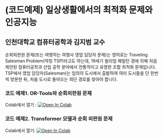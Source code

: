 # (코드예제) 일상생활에서의 최적화 문제와 인공지능
## 인천대학교 컴퓨터공학과 김지범 교수

순회외판원 문제(또는 여행하는 여행사 영업 담당자 문제)는 영어로는 Traveling Salesman Problem(약칭 TSP)라고도 하는데, 19세기 윌리엄 해밀턴 경에 의해 처음 제안된 컴퓨터공학과 산업 공학 분야에서 전통적이고 유명한 조합 최적화 문제입니다. TSP에서 영업 담당자(Salesman)는 임의의 도시에서 출발하여 여러 도시들을 단 한번씩 방문한 뒤, 처음 도시로 돌아오는 최단 경로를 찾아야 합니다. 

### 코드 예제1. OR-Tools와 순회외판원 문제
Colab에서 열기 : [![Open In Colab](https://colab.research.google.com/assets/colab-badge.svg)](https://colab.research.google.com/github/cm8908/ScienceTouch_JibumKim_TSP/blob/main/OR-Tools%E1%84%8B%E1%85%AA%20%E1%84%89%E1%85%AE%E1%86%AB%E1%84%92%E1%85%AC%E1%84%8B%E1%85%AC%E1%84%91%E1%85%A1%E1%86%AB%E1%84%8B%E1%85%AF%E1%86%AB%20%E1%84%86%E1%85%AE%E1%86%AB%E1%84%8C%E1%85%A6/OR-Tools%EC%99%80%20%EC%88%9C%ED%9A%8C%EC%99%B8%ED%8C%90%EC%9B%90%20%EB%AC%B8%EC%A0%9C.ipynb)

### 코드 예제2. Transformer 모델과 순회 외판원 문제
Colab에서 열기: [![Open In Colab](https://colab.research.google.com/assets/colab-badge.svg)](https://colab.research.google.com/github/cm8908/ScienceTouch_JibumKim_TSP/blob/main/Transformer-TSP50/%ED%8A%B8%EB%9E%9C%EC%8A%A4%ED%8F%AC%EB%A8%B8%20TSP50.ipynb)